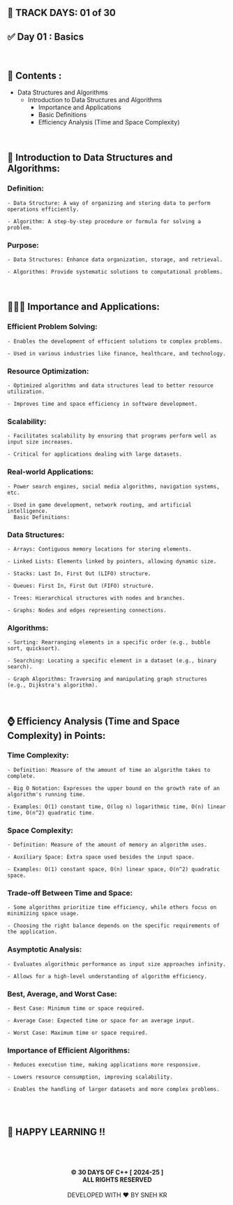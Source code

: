 ## 📅 TRACK DAYS: 01 of 30

## ✅ Day 01 : Basics

</br>

## 📑 Contents :

- Data Structures and Algorithms
  - Introduction to Data Structures and Algorithms
    - Importance and Applications
    - Basic Definitions
    - Efficiency Analysis (Time and Space Complexity)

</br>

## 📝 Introduction to Data Structures and Algorithms:

### Definition:

    - Data Structure: A way of organizing and storing data to perform operations efficiently.

    - Algorithm: A step-by-step procedure or formula for solving a problem.

### Purpose:

    - Data Structures: Enhance data organization, storage, and retrieval.

    - Algorithms: Provide systematic solutions to computational problems.

</br>

## 👨🏽‍💻 Importance and Applications:

### Efficient Problem Solving:

    - Enables the development of efficient solutions to complex problems.

    - Used in various industries like finance, healthcare, and technology.

### Resource Optimization:

    - Optimized algorithms and data structures lead to better resource utilization.

    - Improves time and space efficiency in software development.

### Scalability:

    - Facilitates scalability by ensuring that programs perform well as input size increases.

    - Critical for applications dealing with large datasets.

### Real-world Applications:

    - Power search engines, social media algorithms, navigation systems, etc.

    - Used in game development, network routing, and artificial intelligence.
      Basic Definitions:

### Data Structures:

    - Arrays: Contiguous memory locations for storing elements.

    - Linked Lists: Elements linked by pointers, allowing dynamic size.

    - Stacks: Last In, First Out (LIFO) structure.

    - Queues: First In, First Out (FIFO) structure.

    - Trees: Hierarchical structures with nodes and branches.

    - Graphs: Nodes and edges representing connections.

### Algorithms:

    - Sorting: Rearranging elements in a specific order (e.g., bubble sort, quicksort).

    - Searching: Locating a specific element in a dataset (e.g., binary search).

    - Graph Algorithms: Traversing and manipulating graph structures (e.g., Dijkstra's algorithm).

</br>

## ⌚ Efficiency Analysis (Time and Space Complexity) in Points:

### Time Complexity:

    - Definition: Measure of the amount of time an algorithm takes to complete.

    - Big O Notation: Expresses the upper bound on the growth rate of an algorithm's running time.

    - Examples: O(1) constant time, O(log n) logarithmic time, O(n) linear time, O(n^2) quadratic time.

### Space Complexity:

    - Definition: Measure of the amount of memory an algorithm uses.

    - Auxiliary Space: Extra space used besides the input space.

    - Examples: O(1) constant space, O(n) linear space, O(n^2) quadratic space.

### Trade-off Between Time and Space:

    - Some algorithms prioritize time efficiency, while others focus on minimizing space usage.

    - Choosing the right balance depends on the specific requirements of the application.

### Asymptotic Analysis:

    - Evaluates algorithmic performance as input size approaches infinity.

    - Allows for a high-level understanding of algorithm efficiency.

### Best, Average, and Worst Case:

    - Best Case: Minimum time or space required.

    - Average Case: Expected time or space for an average input.

    - Worst Case: Maximum time or space required.

### Importance of Efficient Algorithms:

    - Reduces execution time, making applications more responsive.

    - Lowers resource consumption, improving scalability.

    - Enables the handling of larger datasets and more complex problems.

</br></br>

## 🐧 HAPPY LEARNING !!

</br></br>

<h4 align="center">
  © 30 DAYS OF C++ [ 2024-25 ] </br>
  ALL RIGHTS RESERVED
</h4>

<p align="center">
  DEVELOPED WITH ❤️ BY SNEH KR 
</p>
